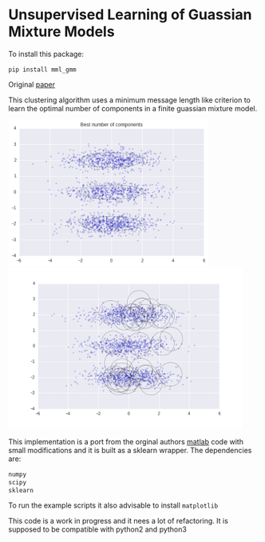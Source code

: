 # Unsupervised Learning of Guassian Mixture Models

To install this package:
```
pip install mml_gmm
```

Original [paper](http://www.lx.it.pt/~mtf/IEEE_TPAMI_2002.pdf)

This clustering algorithm uses a minimum message length like criterion to learn the optimal number of components in a finite guassian mixture model. 

<p float="left">
  <img src="./figures/best_number_components.png" width="400" /> 
  <img src="./figures/animated.gif" width="470" />
</p>

This implementation is a port from the orginal authors [matlab](http://www.lx.it.pt/~mtf/mixturecode2.zip) code with small modifications and it is built as a sklearn wrapper. The dependencies are:
```
numpy
scipy
sklearn
```
To run the example scripts it also advisable to install `matplotlib`

This code is a work in progress and it nees a lot of refactoring. It is supposed to be compatible with python2 and python3

